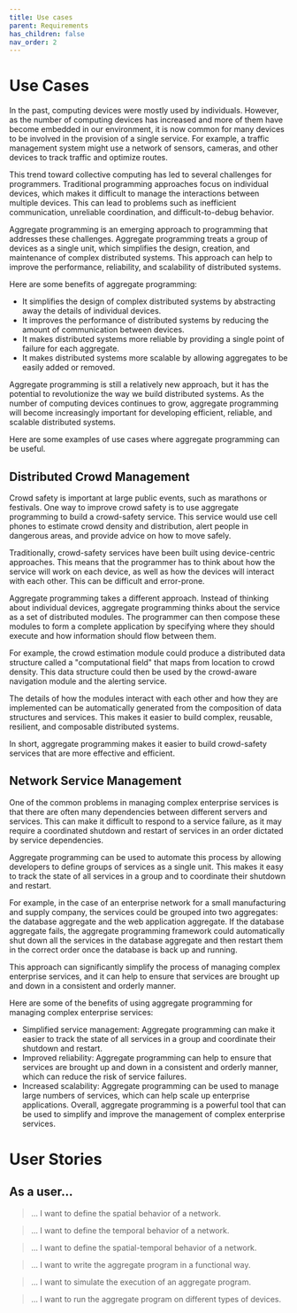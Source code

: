 ```yaml
---
title: Use cases
parent: Requirements 
has_children: false
nav_order: 2
---
```


# Use Cases

In the past, computing devices were mostly used by individuals. However, as the number of computing devices has increased and more of them have become embedded in our environment, it is now common for many devices to be involved in the provision of a single service. For example, a traffic management system might use a network of sensors, cameras, and other devices to track traffic and optimize routes.

This trend toward collective computing has led to several challenges for programmers. Traditional programming approaches focus on individual devices, which makes it difficult to manage the interactions between multiple devices. This can lead to problems such as inefficient communication, unreliable coordination, and difficult-to-debug behavior.

Aggregate programming is an emerging approach to programming that addresses these challenges. Aggregate programming treats a group of devices as a single unit, which simplifies the design, creation, and maintenance of complex distributed systems. This approach can help to improve the performance, reliability, and scalability of distributed systems.

Here are some benefits of aggregate programming:

- It simplifies the design of complex distributed systems by abstracting away the details of individual devices.
- It improves the performance of distributed systems by reducing the amount of communication between devices.
- It makes distributed systems more reliable by providing a single point of failure for each aggregate.
- It makes distributed systems more scalable by allowing aggregates to be easily added or removed.
 
Aggregate programming is still a relatively new approach, but it has the potential to revolutionize the way we build distributed systems. As the number of computing devices continues to grow, aggregate programming will become increasingly important for developing efficient, reliable, and scalable distributed systems.

Here are some examples of use cases where aggregate programming can be useful.

## Distributed Crowd Management

Crowd safety is important at large public events, such as marathons or festivals. One way to improve crowd safety is to use aggregate programming to build a crowd-safety service. This service would use cell phones to estimate crowd density and distribution, alert people in dangerous areas, and provide advice on how to move safely.

Traditionally, crowd-safety services have been built using device-centric approaches. This means that the programmer has to think about how the service will work on each device, as well as how the devices will interact with each other. This can be difficult and error-prone.

Aggregate programming takes a different approach. Instead of thinking about individual devices, aggregate programming thinks about the service as a set of distributed modules. The programmer can then compose these modules to form a complete application by specifying where they should execute and how information should flow between them.

For example, the crowd estimation module could produce a distributed data structure called a "computational field" that maps from location to crowd density. This data structure could then be used by the crowd-aware navigation module and the alerting service.

The details of how the modules interact with each other and how they are implemented can be automatically generated from the composition of data structures and services. This makes it easier to build complex, reusable, resilient, and composable distributed systems.

In short, aggregate programming makes it easier to build crowd-safety services that are more effective and efficient.

## Network Service Management

One of the common problems in managing complex enterprise services is that there are often many dependencies between different servers and services. This can make it difficult to respond to a service failure, as it may require a coordinated shutdown and restart of services in an order dictated by service dependencies.

Aggregate programming can be used to automate this process by allowing developers to define groups of services as a single unit. This makes it easy to track the state of all services in a group and to coordinate their shutdown and restart.

For example, in the case of an enterprise network for a small manufacturing and supply company, the services could be grouped into two aggregates: the database aggregate and the web application aggregate. If the database aggregate fails, the aggregate programming framework could automatically shut down all the services in the database aggregate and then restart them in the correct order once the database is back up and running.

This approach can significantly simplify the process of managing complex enterprise services, and it can help to ensure that services are brought up and down in a consistent and orderly manner.

Here are some of the benefits of using aggregate programming for managing complex enterprise services:

- Simplified service management: Aggregate programming can make it easier to track the state of all services in a group and coordinate their shutdown and restart.
- Improved reliability: Aggregate programming can help to ensure that services are brought up and down in a consistent and orderly manner, which can reduce the risk of service failures.
- Increased scalability: Aggregate programming can be used to manage large numbers of services, which can help scale up enterprise applications.
Overall, aggregate programming is a powerful tool that can be used to simplify and improve the management of complex enterprise services.

# User Stories

## As a user...

> ... I want to define the spatial behavior of a network.

> ... I want to define the temporal behavior of a network.

> ... I want to define the spatial-temporal behavior of a network.

> ... I want to write the aggregate program in a functional way.

> ... I want to simulate the execution of an aggregate program.

> ... I want to run the aggregate program on different types of devices.